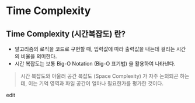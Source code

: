 # Time Complexity

## Time Complexity (시간복잡도) 란?
- 알고리즘의 로직을 코드로 구현할 때, 입력값에 따라 출력값을 내는데 걸리는 시간의 비율을 의미한다. 
- 시간 복잡도는 보통 Big-O Notation (Big-O 표기법) 을 활용하여 나타낸다. 
> 시간 복잡도와 아울러 공간 복잡도 (Space Complexity) 가 자주 논의되곤 하는데, 이는 기억 영역과 파일 공간이 얼마나 필요한가를 평가한 것이다. 

edit
